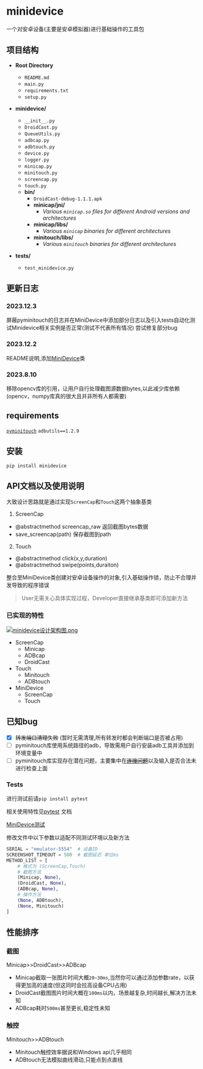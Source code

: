 # minidevice
一个对安卓设备(主要是安卓模拟器)进行基础操作的工具包
## 项目结构
- **Root Directory**
  - `README.md`
  - `main.py`
  - `requirements.txt`
  - `setup.py`

- **minidevice/**
  - `__init__.py`
  - `DroidCast.py`
  - `QueueUtils.py`
  - `adbcap.py`
  - `adbtouch.py`
  - `device.py`
  - `logger.py`
  - `minicap.py`
  - `minitouch.py`
  - `screencap.py`
  - `touch.py`
  - **bin/**
    - `DroidCast-debug-1.1.1.apk`
    - **minicap/jni/**
      - *Various `minicap.so` files for different Android versions and architectures*
    - **minicap/libs/**
      - *Various `minicap` binaries for different architectures*
    - **minitouch/libs/**
      - *Various `minitouch` binaries for different architectures*

- **tests/**
  - `test_minidevice.py`

## 更新日志
### 2023.12.3 
屏蔽pyminitouch的日志并在MiniDevice中添加部分日志以及引入tests自动化测试Minidevice相关实例是否正常(测试不代表所有情况) 尝试修复部分bug
### 2023.12.2
README说明,添加[MiniDevice](./minidevice/device.py)类
### 2023.8.10 
移除opencv库的引用，让用户自行处理截图源数据bytes,以此减少库依赖(opencv，numpy库真的很大且并非所有人都需要)
## requirements
[`pyminitouch`](https://github.com/williamfzc/pyminitouch) `adbutils==1.2.9`
## 安装
`pip install minidevice`
## API文档以及使用说明
大致设计思路就是通过实现`ScreenCap`和`Touch`这两个抽象基类
1. ScreenCap 
- @abstractmethod screencap_raw 返回截图bytes数据
- save_screencap(path) 保存截图到path 
2. Touch
- @abstractmethod click(x,y,duration) 
- @abstractmethod swipe(points,duraiton)

整合至MiniDevice类创建对安卓设备操作的对象,引入基础操作锁，防止不合理并发导致的程序错误
> User无需关心具体实现过程，Developer直接继承基类即可添加新方法

### 已实现的特性
[![minidevice设计架构图.png](https://s2.loli.net/2023/12/03/Zje6Bh3TUDxbP2W.png)](https://www.iodraw.com/diagram/?lightbox=1&highlight=0000ff&edit=_blank&layers=1&nav=1&title=%E6%9C%AA%E5%91%BD%E5%90%8D%E7%BB%98%E5%9B%BE.iodraw#R7V1bd5s4EP41nNN9SA73y6PBdveS7KZNdtvuS48Ciq0NRl5ZTuL%2B%2BpUw2BARGxwT8EY%2BfUCDENXMp5lP0ogoRjB7%2BkjAfHqJIxgruho9KcZQ0XXN1HWF%2F1Oj1VriGPZaMCEoyiptBdfoB8yEaiZdogguShUpxjFF87IwxEkCQ1qSAULwY7naHY7Lb52DCRQE1yGIRekXFNHpWurqzlb%2BM0STaf5mzfbWd2Ygr5z1ZDEFEX4siIyRYgQEY7q%2Bmj0FMObKy%2FXy5ZfVl%2Fji3v7466fFv%2BBP%2F7eb3%2F86Wzc2bvLIpgsEJvTgpj9NV%2FO%2FncgjtmMNPz%2BG35BzdWZk1n0A8TJTmDKyFddVBgNlZCmer%2FgjZeQovqb4fqYHusqVu3hEsxgkrORP6SxmQo1dLiggNEMC0xS7hwn6gRMK8hrhFMXRBVjhJe8PJRDmhULdGyZmd3kDBC7QD3Ab5%2BWQV0AJJDerOcxaYOIY3MLYB%2BH9hOBlEgU4xiT9jxqqOmY%2FVqWmKjOVP0BC4VMBSJlqP0I8g5SsWJXsLnvF%2BpFsmOhuVn7cgk7TzUw4LSBOt7IBBTKkTzaNb973mY0MkExY%2F5u90K56n1p%2BHYgpJAmg0Oc6WxQxxC4Kfd2KUmQ1QJnjCii7DpnJkgDMd2Hqjpn5OrvDYQNiNEnYdciMB5llfW4fxMb6ILtB8VxAF0NjeF8Bryqw2qUa1%2FzJIgLhVY4b7ZnoEjyVKl6ABd1gNY7BfIFuN92YATJBiY8pxbOsUg3kFgaYCOLdg7s2ik3XKoHKFDGlOxWYcndAuASmxsjxRP%2F0HDAxSsGyoATfb3w8V9MdiuNckwlOK%2BUIiuEdrcDPDEVRnDY2ByFKJjccT8MzbSu5SB8cGlvJ50wNXEQwBbTgp1KzXuEFogjz9sm6rj%2FHKKGprixfsYaphNAAJ6wTzK%2Fx5iBD0CPkKKpr7s0o22%2Fu3GfYNc3bknVzl1Ww7iL1CyGYfyfgUQl0ZcDqqATSJUnYxe2KMjKxFpsquOX6Cin730xxJACDaYFugNEMCGtHUra5KdqcizB79i5OicGUwQcmFTgo29tnXQrUc4tbXg9YWduW94KhCGrmHkb2eBwEbYLEMOuBRG%2FLB7iaiBLwAL9voPIuDX%2BX%2Fto0vF3T%2Bbdn%2BBrOH0aM7WdFprwpnuAExKOt1E8DKowyg2zrXODUuXPf%2Fg%2BkdJVxALCk%2BFXRdoGXJIQ1LMGIxwTuatHLlM37uNNgBMaAoofyjOfo5vBEb32JElQ1ACWH647D6eV5gebUDPK22hZuRP8tOdy%2BMXYyHM4TVxAqOVyDEN3c5v2N2q3ZvXNa5pmC4QdDX0aDfkUDw%2BhdOLBkOKjtFsza9u5LOLDrhYPqKb2MEkeGQ%2FdRQlz6Faz8v57DZQY43hwue%2FSKo2%2Fr588M7Zmj161zr%2FBznHKT6y5mrRS3jfY27DzDyloHQkvH2jzwxFWAIcEoCnhAllSjP1TDNvtGNTRVXLKQXGPfODsZrqGpFSvDdciGpBlHRkLnNENTjXfOM7w34hmaZZ57psacu%2Bmolusax2UdHZEMTRVXM%2F6gU0gCML%2Bs3l2UVKM7quFZ%2FaMaclmjtsG3o%2B2EuMaBCxuSaxwbCj0gG877Jhsbo7XNNnSv7Odd45xzDt2wdM5B8sWVpmsapm2dq4WfWc56e3PykWfdHQgf7TD4wCdEvxauv3EkstG9Lg1zopAWVlmBM51C0B%2BPufoUITklsqAbmYKbY3dc%2Fdaw7Urw7krE3YtdzbZrgjdPOutJVoVZkeQyshXPUNyhMjIVf6h4gczA3s8JnydEW%2FmoKsQJz6iKE66%2B1y%2FVSMCuel9vErDF2fENXobTXXCSk5pXTWrM%2BosoL2zVdp98Lac09dMrjdrm7smMxhEnNGGMwvsPT4zls%2BaDaEkAV91PrJJMtl7TnSBolGzdGBSdz23yWFic5j6iOfyQaVXCQoRFELxIbY4Ei85TsTX1pPbx8%2BC7f8pr1Jw1aOrRF9hfaRBx3sCzsamkdT2jdYfmY7dG6zRN7oo3WJ88vW1xTdwWf4nZybS7djDQOY%2FTtAZETqKgHRR0T9t0cQo%2FGPqSJPSNJBycpt8eS9DF9QHJEvaOs9NhCbq4iSlZwttioHuWoIvTeskS3hgFPWAJJ3XQvoXFndxoreUznHp6pCEuGaTpkekuokyQ7B2fPPgsRnt80pCfAagfRTbj7XT4ZMWnBCWffFsMdM8nDTHRRPLJN0ZB93zSEA9TvC8%2BmRut7fxYzbJKCbFOOegf6Qiwoan9Spc1u0BTi%2Bmyd24Iw1DweuzOrWuZllqJ5delyzpaTSznxu3Lvnf%2BNcD%2BG59Ziqy%2BFguFp3hx%2B1haappjDaB7VwkaO3ThbfWnAV8JGr0maPIsor6AxhZpCU%2BWGMIHxHosJ671Jq4vAXNnyD1Ocvezb1CYqshxNLeK42itkRy34kAYJIibdaCMXGUwSj%2BdbikDU3EdntPP2C6%2FYLfGCnua3XLHiu9ICryHAtvHyK2thkdr6Kj4cDUtrJVxiNQ%2F5CEB8VpAWHrXgLDFOVG4OVvOut7gry5IOLwWDvlJx%2B7g4FZsvKXHiRdTTG%2FQDKZkYVAFC4tjwrd5IPHHijeW%2BDg6PjYHXDv0F%2FLwTasWNmoyyNbWy%2B0K%2FrjxAMoRPpB4suO64nhFk1M3B6Gh84DgiNtjLx7HeocgaHr06hAQ2J07%2FXyBZff2CaJMZ%2B8TBk2PWh0CA6%2Fu2kJzGLDi9u%2FFrdfDt391zxj9Bw%3D%3D)
- ScreenCap
    - Minicap
    - ADBcap
    - DroidCast
- Touch
    - Minitouch
    - ADBtouch
- MiniDevice
  - ScreenCap
  - Touch
## 已知bug
- [x] ~~转发端口清理失败~~ (暂时无需清理,所有转发时都会判断端口是否被占用)
- [ ] pyminitouch库使用系统路径的adb，导致需用户自行安装adb工具并添加到环境变量中
- [ ] pyminitouch库实现存在潜在问题，主要集中在[~~连接问题~~](a1802889f30ad19db2ef12b391eff3c86b2285ea)以及输入是否合法未进行检查上面
### Tests
进行测试前请`pip install pytest`

相关使用特性见[pytest](https://pytest.org) 文档

[MiniDevice测试](tests/test_minidevice.py)

修改文件中以下参数以适配不同测试环境以及新方法
```python
SERIAL = "emulator-5554"  # 设备ID
SCREENSHOT_TIMEOUT = 500  # 截图延迟 单位ms
METHOD_LIST = [
    # 格式为 (ScreenCap,Touch)
    # 截图方法
    (Minicap, None),
    (DroidCast, None),
    (ADBcap, None),
    # 操作方法
    (None, ADBtouch),
    (None, Minitouch)
]
```
## 性能排序
### 截图
Minicap>>DroidCast>>ADBcap

- Minicap截取一张图片时间大概`20~30ms`,当然你可以通过添加参数rate，以获得更加高的速度(但这同时会拉高设备CPU占用)
- DroidCast截图图片时间大概在`100ms`以内，场景越复杂,时间越长,解决方法未知
- ADBcap耗时`500ms`甚至更长,稳定性未知

### 触控
Minitouch>>ADBtouch
- Minitouch触控效率据说和Windows api几乎相同
- ADBtouch无法模拟曲线滑动,只能点到点直线
